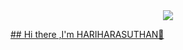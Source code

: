 <div id="header" align="center">
  <img src="https://giphy.com/embed/GuRuLWOGo0CI" class="giphy-embed" allowFullScreen></iframe><p><a href="https://giphy.com/gifs/gifnews-russia-GuRuLWOGo0CI" width="100"/>
</div>
## Hi there ,I'm HARIHARASUTHAN👋 
<!--
**RedEye1003/RedEye1003** is a ✨ _special_ ✨ repository because its `README.md` (this file) appears on your GitHub profile.

Here are some ideas to get you started:

- 🔭 I’m currently working on ...
- 🌱 I’m currently learning ...
- 👯 I’m looking to collaborate on ...
- 🤔 I’m looking for help with ...
- 💬 Ask me about ...
- 📫 How to reach me: ...
- 😄 Pronouns: ...
- ⚡ Fun fact: ...
-->
